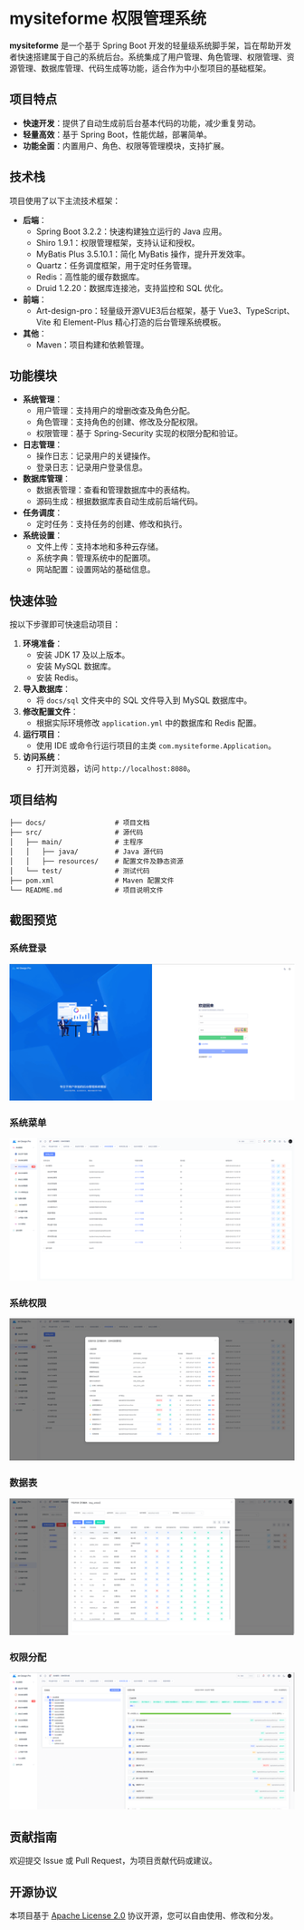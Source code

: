 # mysiteforme 权限管理系统

**mysiteforme** 是一个基于 Spring Boot 开发的轻量级系统脚手架，旨在帮助开发者快速搭建属于自己的系统后台。系统集成了用户管理、角色管理、权限管理、资源管理、数据库管理、代码生成等功能，适合作为中小型项目的基础框架。

## 项目特点
- **快速开发**：提供了自动生成前后台基本代码的功能，减少重复劳动。
- **轻量高效**：基于 Spring Boot，性能优越，部署简单。
- **功能全面**：内置用户、角色、权限等管理模块，支持扩展。

## 技术栈
项目使用了以下主流技术框架：
- **后端**：
    - Spring Boot 3.2.2：快速构建独立运行的 Java 应用。
    - Shiro 1.9.1：权限管理框架，支持认证和授权。
    - MyBatis Plus 3.5.10.1：简化 MyBatis 操作，提升开发效率。
    - Quartz：任务调度框架，用于定时任务管理。
    - Redis：高性能的缓存数据库。
    - Druid 1.2.20：数据库连接池，支持监控和 SQL 优化。
- **前端**：
    - Art-design-pro：轻量级开源VUE3后台框架，基于 Vue3、TypeScript、Vite 和 Element-Plus 精心打造的后台管理系统模板。
- **其他**：
    - Maven：项目构建和依赖管理。

## 功能模块
- **系统管理**：
    - 用户管理：支持用户的增删改查及角色分配。
    - 角色管理：支持角色的创建、修改及分配权限。
    - 权限管理：基于 Spring-Security 实现的权限分配和验证。
- **日志管理**：
    - 操作日志：记录用户的关键操作。
    - 登录日志：记录用户登录信息。
- **数据库管理**：
    - 数据表管理：查看和管理数据库中的表结构。
    - 源码生成：根据数据库表自动生成前后端代码。
- **任务调度**：
    - 定时任务：支持任务的创建、修改和执行。
- **系统设置**：
    - 文件上传：支持本地和多种云存储。
    - 系统字典：管理系统中的配置项。
    - 网站配置：设置网站的基础信息。

## 快速体验
按以下步骤即可快速启动项目：
1. **环境准备**：
    - 安装 JDK 17 及以上版本。
    - 安装 MySQL 数据库。
    - 安装 Redis。
2. **导入数据库**：
    - 将 `docs/sql` 文件夹中的 SQL 文件导入到 MySQL 数据库中。
3. **修改配置文件**：
    - 根据实际环境修改 `application.yml` 中的数据库和 Redis 配置。
4. **运行项目**：
    - 使用 IDE 或命令行运行项目的主类 `com.mysiteforme.Application`。
5. **访问系统**：
    - 打开浏览器，访问 `http://localhost:8080`。

## 项目结构
```
├── docs/                 # 项目文档
├── src/                  # 源代码
│   ├── main/             # 主程序
│   │   ├── java/         # Java 源代码
│   │   ├── resources/    # 配置文件及静态资源
│   └── test/             # 测试代码
├── pom.xml               # Maven 配置文件
└── README.md             # 项目说明文件
```

## 截图预览
### 系统登录
![](/src/main/resources/static/images/login.png)
### 系统菜单
![](/src/main/resources/static/images/menu_manager.png)
### 系统权限
![](/src/main/resources/static/images/permission_manager.png)
### 数据表
![](/src/main/resources/static/images/table.png)
### 权限分配
![](/src/main/resources/static/images/permission_assgin.png)

## 贡献指南
欢迎提交 Issue 或 Pull Request，为项目贡献代码或建议。

## 开源协议
本项目基于 [Apache License 2.0](https://www.apache.org/licenses/LICENSE-2.0) 协议开源，您可以自由使用、修改和分发。
